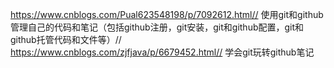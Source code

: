 https://www.cnblogs.com/Pual623548198/p/7092612.html//
使用git和github管理自己的代码和笔记（包括github注册，git安装，git和github配置，git和github托管代码和文件等）//
https://www.cnblogs.com/zjfjava/p/6679452.html//
学会git玩转github笔记
